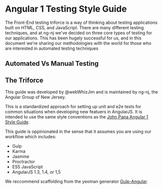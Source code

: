 # Angular 1 Testing Style Guide

The Front-End testing triforce is a way of thinking about testing applications built on HTML, CSS, and JavaScript. There are many different testing techniques, and at ng-nj we've decided on three core types of testing for our applications. This has been hugely successful for us, and in this document we're sharing our methodologies with the world for those who are interested in automated testing techniques

## Automated Vs Manual Testing


## The Triforce

This guide was developed by @webWhizJim and is maintained by ng-nj, the Angular Group of New Jersey.

This is a standardized approach for setting up unit and e2e tests for common situations when developing new featuers in AngularJS.
It is intended to use the same style conventions as the [John Papa Angular 1 Style Guide](https://github.com/johnpapa/angular-styleguide/blob/master/a1/README.md).

This guide is oppinionated in the sense that it assumes you are using our workflow which includes:

- Gulp
- Karma 
- Jasmine
- Proctractor
- ES5 JavaScript
- AngularJS 1.3, 1.4, or 1,5

We reccommend scaffolding from the yeoman generator [Gulp-Angular](https://www.npmjs.com/package/gulp-angular).
